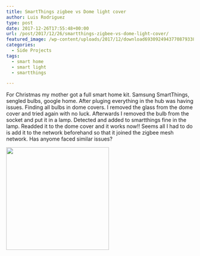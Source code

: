 ```yaml
---
title: SmartThings zigbee vs Dome light cover
author: Luis Rodriguez
type: post
date: 2017-12-26T17:55:48+00:00
url: /post/2017/12/26/smartthings-zigbee-vs-dome-light-cover/
featured_image: /wp-content/uploads/2017/12/download6930924943770879338-150x150.jpeg
categories:
  - Side Projects
tags:
  - smart home
  - smart light
  - smartthings

---
```

For Christmas my mother got a full smart home kit. Samsung SmartThings, sengled bulbs, google home. After pluging everything in the hub was having issues. Finding all bulbs in dome covers. I removed the glass from the dome cover and tried again with no luck. Afterwards I removed the bulb from the socket and put it in a lamp. Detected and added to smartthings fine in the lamp. Readded it to the dome cover and it works now!! Seems all I had to do is add it to the network beforehand so that it joined the zigbee mesh network. Has anyome faced similar issues?

[<img class="aligncenter size-full wp-image-192" title="" src="https://blog.silocitylabs.com/wp-content/uploads/2017/12/download6930924943770879338.jpeg" alt="" width="276" height="276" srcset="https://blog.silocitylabs.com/wp-content/uploads/2017/12/download6930924943770879338.jpeg 276w, https://blog.silocitylabs.com/wp-content/uploads/2017/12/download6930924943770879338-150x150.jpeg 150w" sizes="(max-width: 276px) 100vw, 276px" />][1]

 [1]: https://blog.silocitylabs.com/wp-content/uploads/2017/12/download6930924943770879338.jpeg
